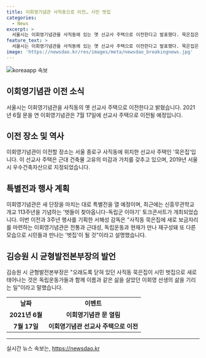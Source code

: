 ```yaml
---
title: 이회영기념관 사직동으로 이전… 시민 벗집
categories:
  - News
excerpt: >
  서울시는 이회영기념관을 사직동에 있는 옛 선교사 주택으로 이전한다고 발표했다. 묵은집은 미국 남감리회가 보낸 선교사들의 서양식 주택으로, 근대 건축물의 가치를 지닌 고유한 건물이다. 이회영기념관은 새 단장 후 특별전을 열 예정이며, 서해성 감독은 벗들이 찾아옵니다-독립군 이야기 토크콘서트를 포함한 행사를 기획 중이다. 김승원 시 균형발전본부장은 묵은집이 시민 벗집으로 새로 태어나는 것은 독립운동가 이회영 선생의 삶을 기리는 일이라고 설명했다.
feature_text: >
  서울시는 이회영기념관을 사직동에 있는 옛 선교사 주택으로 이전한다고 발표했다. 묵은집은 미국 남감리회가 보낸 선교사들의 서양식 주택으로, 근대 건축물의 가치를 지닌 고유한 건물이다. 이회영기념관은 새 단장 후 특별전을 열 예정이며, 서해성 감독은 벗들이 찾아옵니다-독립군 이야기 토크콘서트를 포함한 행사를 기획 중이다. 김승원 시 균형발전본부장은 묵은집이 시민 벗집으로 새로 태어나는 것은 독립운동가 이회영 선생의 삶을 기리는 일이라고 설명했다.
image: 'https://newsdao.kr/res/images/meta/newsdao_breakingnews.jpg'
---
```


<p><img src="https://newsdao.kr/res/images/meta/newsdao_breakingnews.jpg" alt="koreaapp 속보" /></p>

<h2 data-ke-size="size26">이회영기념관 이전 소식</h2>

<p data-ke-size="size16">서울시는 이회영기념관을 사직동의 옛 선교사 주택으로 이전한다고 밝혔습니다. 2021년 6월 문을 연 이회영기념관은 7월 17일에 선교사 주택으로 이전될 예정입니다.</p>

<h2 data-ke-size="size26">이전 장소 및 역사</h2>

<p data-ke-size="size16">이회영기념관이 이전할 장소는 서울 종로구 사직동에 위치한 선교사 주택인 '묵은집'입니다. 이 선교사 주택은 근대 건축물 고유의 미감과 가치를 갖추고 있으며, 2019년 서울시 우수건축자산으로 지정되었습니다.</p>

<h2 data-ke-size="size26">특별전과 행사 계획</h2>

<p data-ke-size="size16">이회영기념관은 새 단장을 마치는 대로 특별전을 열 예정이며, 최근에는 신흥무관학교 개교 113주년을 기념하는 '벗들이 찾아옵니다-독립군 이야기' 토크콘서트가 개최되었습니다. 이번 이전과 3주년 행사를 기획한 서해성 감독은 "사직동 묵은집에 새로 보금자리를 마련하는 이회영기념관은 전통과 근대성, 독립운동과 현재가 만나 재구성돼 또 다른 모습으로 시민들과 만나는 '벗집'이 될 것"이라고 설명했습니다.</p>

<h2 data-ke-size="size26">김승원 시 균형발전본부장의 발언</h2>

<p data-ke-size="size16">김승원 시 균형발전본부장은 "오래도록 닫혀 있던 사직동 묵은집이 시민 벗집으로 새로 태어나는 것은 독립운동가들과 함께 이름과 같은 삶을 살았던 이회영 선생의 삶을 기리는 일"이라고 말했습니다.</p>

<table>
    <tbody>
        <tr>
            <td style="text-align: center; height: 17px;"><b>날짜</b></td>
            <td style="text-align: center; height: 17px;"><b>이벤트</b></td>
        </tr>
        <tr>
            <td style="text-align: center; height: 17px;"><b>2021년 6월</b></td>
            <td style="text-align: center; height: 17px;"><b>이회영기념관 문 열림</b></td>
        </tr>
        <tr>
            <td style="text-align: center; height: 17px;"><b>7월 17일</b></td>
            <td style="text-align: center; height: 17px;"><b>이회영기념관 선교사 주택으로 이전</b></td>
        </tr>
    </tbody>
</table>

<p><hr/></p>
실시간 뉴스 속보는, <a href="https://newsdao.kr" rel="dofollow">https://newsdao.kr</a>


